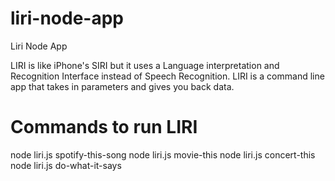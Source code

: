 # liri-node-app
Liri Node App

LIRI is like iPhone's SIRI but it uses a Language interpretation and Recognition Interface instead of Speech Recognition. LIRI is a command line app that  takes in parameters and gives you back data. 

# Commands to run LIRI
node liri.js spotify-this-song <song name here>
node liri.js movie-this <movie title here>
node liri.js concert-this <band or artists name here>
node liri.js do-what-it-says
